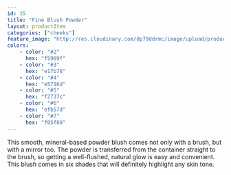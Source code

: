 ```yaml
---
id: 35
title: "Fine Blush Powder"
layout: productItem
categories: ["cheeks"]
feature_image: "http://res.cloudinary.com/dp79ddrmc/image/upload/products/fineBlushPowder.jpg"
colors:
    - color: "#2"
      hex: "f5969f"
    - color: "#3"
      hex: "e17b78"
    - color: "#4"
      hex: "e5716d"
    - color: "#5"
      hex: "f2737c"
    - color: "#6"
      hex: "efb57d"
    - color: "#7"
      hex: "f05f88"
---
```

This smooth, mineral-based powder blush comes not only with a brush, but with a mirror too. The powder is transferred from the container straight to the brush, so getting a well-flushed, natural glow is easy and convenient. This blush comes in six shades that will definitely highlight any skin tone.